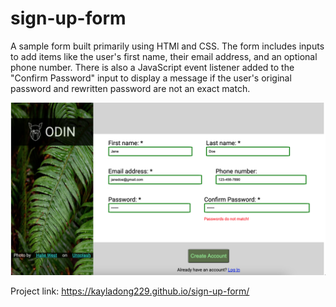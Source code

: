 # sign-up-form
A sample form built primarily using HTMl and CSS. The form includes inputs to add items like the user's first name, their email address, and an optional phone number. There is also a JavaScript event listener added to the "Confirm Password" input to display a message if the user's original password and rewritten password are not an exact match.

![Application Preview](./assets/images/Screen%20Shot%202023-10-06%20at%207.23.59%20PM.png)

Project link: https://kayladong229.github.io/sign-up-form/